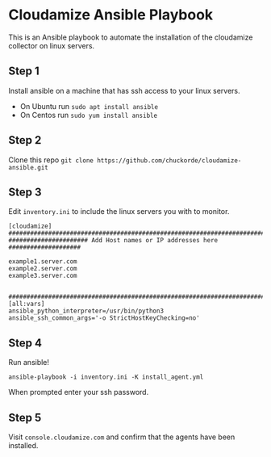 # Cloudamize Ansible Playbook

This is an Ansible playbook to automate the installation of the cloudamize collector on linux servers.

## Step 1
Install ansible on a machine that has ssh access to your linux servers.

* On Ubuntu run `sudo apt install ansible`
* On Centos run `sudo yum install ansible`

## Step 2
Clone this repo
`git clone https://github.com/chuckorde/cloudamize-ansible.git`

## Step 3
Edit `inventory.ini` to include the linux servers you with to monitor.


```
[cloudamize]                                                                    
############################################################################### 
###################### Add Host names or IP addresses here #################### 

example1.server.com
example2.server.com
example3.server.com

                                                                                   
############################################################################### 
[all:vars]                                                                         
ansible_python_interpreter=/usr/bin/python3                                        
ansible_ssh_common_args='-o StrictHostKeyChecking=no' 
```



## Step 4
Run ansible!

`ansible-playbook -i inventory.ini -K install_agent.yml`

When prompted enter your ssh password.

## Step 5

Visit `console.cloudamize.com` and confirm that the agents have been installed.
